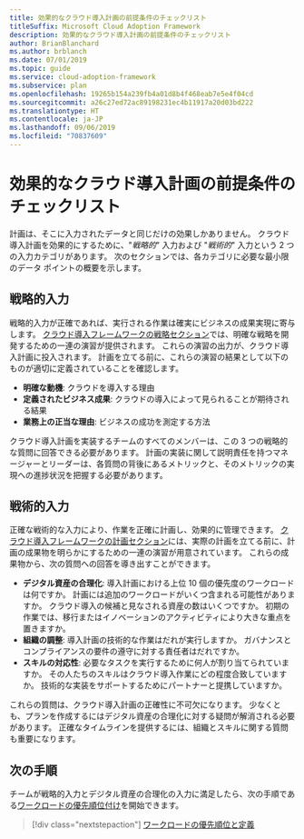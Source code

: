 ```yaml
---
title: 効果的なクラウド導入計画の前提条件のチェックリスト
titleSuffix: Microsoft Cloud Adoption Framework
description: 効果的なクラウド導入計画の前提条件のチェックリスト
author: BrianBlanchard
ms.author: brblanch
ms.date: 07/01/2019
ms.topic: guide
ms.service: cloud-adoption-framework
ms.subservice: plan
ms.openlocfilehash: 19265b154a239fb4a01d8b4f468eab7e5e4f04cd
ms.sourcegitcommit: a26c27ed72ac89198231ec4b11917a20d03bd222
ms.translationtype: HT
ms.contentlocale: ja-JP
ms.lasthandoff: 09/06/2019
ms.locfileid: "70837609"
---
```

# <a name="prerequisites-checklist-for-an-effective-cloud-adoption-plan"></a>効果的なクラウド導入計画の前提条件のチェックリスト

計画は、そこに入力されたデータと同じだけの効果しかありません。 クラウド導入計画を効果的にするために、"*戦略的*" 入力および "*戦術的*" 入力という 2 つの入力カテゴリがあります。 次のセクションでは、各カテゴリに必要な最小限のデータ ポイントの概要を示します。

## <a name="strategic-inputs"></a>戦略的入力

戦略的入力が正確であれば、実行される作業は確実にビジネスの成果実現に寄与します。 [クラウド導入フレームワークの戦略セクション](../business-strategy/index.md)では、明確な戦略を開発するための一連の演習が提供されます。 これらの演習の出力が、クラウド導入計画に投入されます。 計画を立てる前に、これらの演習の結果として以下のものが適切に定義されていることを確認します。

- **明確な動機**: クラウドを導入する理由
- **定義されたビジネス成果**: クラウドの導入によって見られることが期待される結果
- **業務上の正当な理由**: ビジネスの成功を測定する方法

クラウド導入計画を実装するチームのすべてのメンバーは、この 3 つの戦略的な質問に回答できる必要があります。 計画の実装に関して説明責任を持つマネージャーとリーダーは、各質問の背後にあるメトリックと、そのメトリックの実現への進捗状況を把握する必要があります。

## <a name="tactical-inputs"></a>戦術的入力

正確な戦術的な入力により、作業を正確に計画し、効果的に管理できます。 [クラウド導入フレームワークの計画セクション](./index.md)には、実際の計画を立てる前に、計画の成果物を明らかにするための一連の演習が用意されています。 これらの成果物から、次の質問への回答を導き出すことができます。

- **デジタル資産の合理化**: 導入計画における上位 10 個の優先度のワークロードは何ですか。 計画には追加のワークロードがいくつ含まれる可能性がありますか。 クラウド導入の候補と見なされる資産の数はいくつですか。 初期の作業では、移行またはイノベーションのアクティビティにより大きな重点を置きますか。
- **組織の調整**: 導入計画の技術的な作業はだれが実行しますか。 ガバナンスとコンプライアンスの要件の遵守に対する責任者はだれですか。
- **スキルの対応性**: 必要なタスクを実行するために何人が割り当てられていますか。 その人たちのスキルはクラウド導入作業にどの程度合致していますか。 技術的な実装をサポートするためにパートナーと提携していますか。

これらの質問は、クラウド導入計画の正確性に不可欠になります。 少なくとも、プランを作成するにはデジタル資産の合理化に対する疑問が解消される必要があります。 正確なタイムラインを提供するには、組織とスキルに関する質問も重要になります。

## <a name="next-steps"></a>次の手順

チームが戦略的入力とデジタル資産の合理化の入力に満足したら、次の手順である[ワークロードの優先順位付け](./workloads.md)を開始できます。

> [!div class="nextstepaction"]
> [ワークロードの優先順位と定義](./workloads.md)
